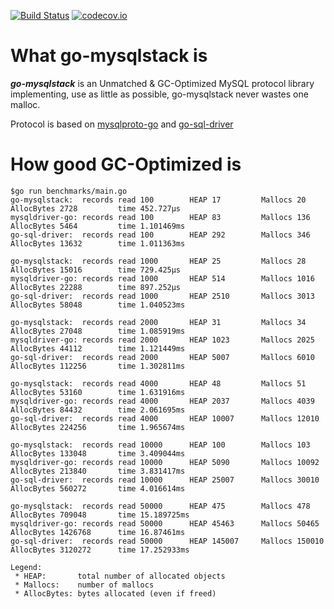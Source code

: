 [![Build Status](https://travis-ci.org/XeLabs/go-mysqlstack.png)](https://travis-ci.org/XeLabs/go-mysqlstack) [![codecov.io](https://codecov.io/gh/XeLabs/go-mysqlstack/graphs/badge.svg)](https://codecov.io/gh/XeLabs/go-mysqlstack/branch/master)

# What go-mysqlstack is

***go-mysqlstack*** is an Unmatched & GC-Optimized MySQL protocol library implementing, use as little as possible, go-mysqlstack never wastes one malloc.

Protocol is based on [mysqlproto-go](https://github.com/pubnative/mysqlproto-go) and [go-sql-driver](https://github.com/go-sql-driver/mysql)

# How good GC-Optimized is

```
$go run benchmarks/main.go
go-mysqlstack:  records read 100        HEAP 17         Mallocs 20      AllocBytes 2728         time 452.727µs
mysqldriver-go: records read 100        HEAP 83         Mallocs 136     AllocBytes 5464         time 1.101469ms
go-sql-driver:  records read 100        HEAP 292        Mallocs 346     AllocBytes 13632        time 1.011363ms

go-mysqlstack:  records read 1000       HEAP 25         Mallocs 28      AllocBytes 15016        time 729.425µs
mysqldriver-go: records read 1000       HEAP 514        Mallocs 1016    AllocBytes 22288        time 897.252µs
go-sql-driver:  records read 1000       HEAP 2510       Mallocs 3013    AllocBytes 58048        time 1.040523ms

go-mysqlstack:  records read 2000       HEAP 31         Mallocs 34      AllocBytes 27048        time 1.085919ms
mysqldriver-go: records read 2000       HEAP 1023       Mallocs 2025    AllocBytes 44112        time 1.121449ms
go-sql-driver:  records read 2000       HEAP 5007       Mallocs 6010    AllocBytes 112256       time 1.302811ms

go-mysqlstack:  records read 4000       HEAP 48         Mallocs 51      AllocBytes 53160        time 1.631916ms
mysqldriver-go: records read 4000       HEAP 2037       Mallocs 4039    AllocBytes 84432        time 2.061695ms
go-sql-driver:  records read 4000       HEAP 10007      Mallocs 12010   AllocBytes 224256       time 1.965674ms

go-mysqlstack:  records read 10000      HEAP 100        Mallocs 103     AllocBytes 133048       time 3.409044ms
mysqldriver-go: records read 10000      HEAP 5090       Mallocs 10092   AllocBytes 213840       time 3.831417ms
go-sql-driver:  records read 10000      HEAP 25007      Mallocs 30010   AllocBytes 560272       time 4.016614ms

go-mysqlstack:  records read 50000      HEAP 475        Mallocs 478     AllocBytes 709048       time 15.189725ms
mysqldriver-go: records read 50000      HEAP 45463      Mallocs 50465   AllocBytes 1426768      time 16.87461ms
go-sql-driver:  records read 50000      HEAP 145007     Mallocs 150010  AllocBytes 3120272      time 17.252933ms

Legend:
 * HEAP:       total number of allocated objects
 * Mallocs:    number of mallocs
 * AllocBytes: bytes allocated (even if freed)
```
